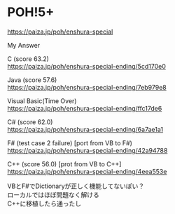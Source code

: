 POH!5+
====================
https://paiza.jp/poh/enshura-special
  
  
  
My Answer  

C (score 63.2)  
https://paiza.jp/poh/enshura-special-ending/5cd170e0  
  
Java (score 57.6)  
https://paiza.jp/poh/enshura-special-ending/7eb979e8  
  
Visual Basic(Time Over)  
https://paiza.jp/poh/enshura-special-ending/ffc17de6  
  
C# (score 62.0)      
https://paiza.jp/poh/enshura-special-ending/6a7ae1a1  
  
F# (test case 2 failure) [port from VB to F#)  
https://paiza.jp/poh/enshura-special-ending/42a94788  
  
C++ (score 56.0) [prot from VB to C++]  
https://paiza.jp/poh/enshura-special-ending/4eea553e  
  
  
  VBとF#でDictionaryが正しく機能してないぽい？  
  ローカルではほぼ問題なく解ける  
  C++に移植したら通ったし  
